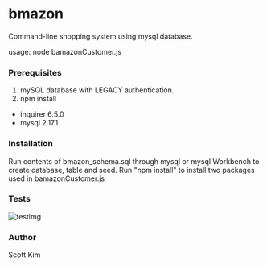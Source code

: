 # bmazon
Command-line shopping system using mysql database.

usage: node bamazonCustomer.js

### Prerequisites
1. mySQL database with LEGACY authentication.
2. npm install
- inquirer 6.5.0
- mysql 2.17.1

### Installation
Run contents of bmazon_schema.sql through mysql or mysql Workbench to create database, table and seed.
Run "npm install" to install two packages used in bamazonCustomer.js

### Tests
![testimg](https://i.imgur.com/MAmVb7K.gif)

### Author
Scott Kim
